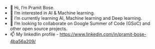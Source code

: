 - 👋 Hi, I’m Pramit Bose.
- 👀 I’m interested in AI & Machine learning.
- 🌱 I’m currently learning AI, Machine learning and Deep learning.
- 💞️ I’m looking to collaborate on Google Summer of Code (GSoC) and other open source projects.
- 📫 My linkedlin profile - https://www.linkedin.com/in/pramit-bose-4ba56a209/

<!---
pramitbose2024/pramitbose2024 is a ✨ special ✨ repository because its `README.md` (this file) appears on your GitHub profile.
You can click the Preview link to take a look at your changes.
--->
